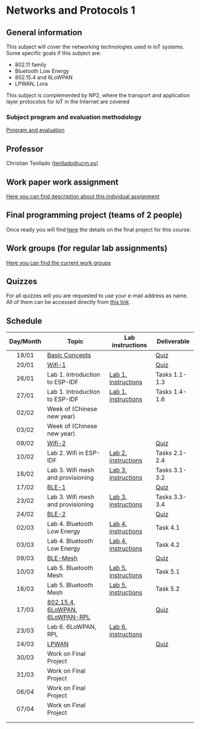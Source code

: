 # Networks and Protocols 1

## General information

This subject will cover the networking technologies used in IoT systems. Some
specific goals if this subject are:

* 802.11 family
* Bluetooth Low Energy
* 802.15.4 and 6LoWPAN
* LPWAN, Lora

This subject is complemented by NP2, where the transport and application layer
protocolos for IoT in the Internet are covered

### Subject program and evaluation methodology

[Program and evaluation](slides/Presentation.pdf)

## Professor

Christian Tenllado (tenllado@ucm.es)

## Work paper work assignment

[Here you can find  description about this individual assignment](paperProject.md)

## Final programming project (teams of 2 people)

Once ready you will find [here](FinalProject.md) the details on the final project for this
course.

## Work groups (for regular lab assignments)

[Here you can find the current work groups](groups.md)

## Quizzes

For all quizzes will you are requested to use your e-mail address as name. All
of them can be accessed directly from [this
link](https://api.socrative.com/rc/Yu9Dxn).

## Schedule

| Day/Month | Topic                                                                                                 | Lab instructions                   | Deliverable                                 |
|:---------:|-------------------------------------------------------------------------------------------------------|------------------------------------|---------------------------------------------|
|   19/01   | [Basic Concepts](slides/Basic_Concepts.pdf)                                                           |                                    | [Quiz](https://api.socrative.com/rc/Yu9Dxn) |
|   20/01   | [Wifi-1](slides/Wifi-1.pdf)                                                                           |                                    | [Quiz](https://api.socrative.com/rc/Yu9Dxn) |
|   26/01   | Lab 1. Introduction to ESP-IDF                                                                        | [Lab 1. instructions](P1/index.md) | Tasks 1.1-1.3                               |
|   27/01   | Lab 1. Introduction to ESP-IDF                                                                        | [Lab 1. instructions](P1/index.md) | Tasks 1.4-1.6                               |
|   02/02   | Week of (Chinese new year)                                                                            |                                    |                                             |
|   03/02   | Week of (Chinese new year)                                                                            |                                    |                                             |
|   09/02   | [Wifi-2](slides/Wifi-2.pdf)                                                                           |                                    | [Quiz](https://api.socrative.com/rc/Yu9Dxn) |
|   10/02   | Lab 2. Wifi in ESP-IDF                                                                                | [Lab 2. instructions](P2/index.md) | Tasks 2.1-2.4                               |
|   16/02   | Lab 3. Wifi mesh and provisioning                                                                     | [Lab 3. instructions](P3/index.md) | Tasks 3.1-3.2                               |
|   17/02   | [BLE-1](slides/BLE-1.pdf)                                                                             |                                    | [Quiz](https://api.socrative.com/rc/Yu9Dxn) |
|   23/02   | Lab 3. Wifi mesh and provisioning                                                                     | [Lab 3. instructions](P3/index.md) | Tasks 3.3-3.4                               |
|   24/02   | [BLE-2](slides/BLE-2.pdf)                                                                             |                                    | [Quiz](https://api.socrative.com/rc/Yu9Dxn) |
|   02/03   | Lab 4. Bluetooth Low Energy                                                                           | [Lab 4. instructions](P4/index.md) | Task 4.1                                    |
|   03/03   | Lab 4. Bluetooth Low Energy                                                                           | [Lab 4. instructions](P4/index.md) | Task 4.2                                    |
|   09/03   | [BLE-Mesh](slides/BLE-Mesh.pdf)                                                                       |                                    | [Quiz](https://api.socrative.com/rc/Yu9Dxn) |
|   10/03   | Lab 5. Bluetooth Mesh                                                                                 | [Lab 5. instructions](P5/index.md) | Task 5.1                                    |
|   16/03   | Lab 5. Bluetooth Mesh                                                                                 | [Lab 5. instructions](P5/index.md) | Task 5.2                                    |
|   17/03   | [802.15.4](slides/802_15_4.pdf), [6LoWPAN](slides/6LoWPAN.pdf), [6LoWPAN-RPL](slides/6LoWPAN-RPL.pdf) |                                    | [Quiz](https://api.socrative.com/rc/Yu9Dxn) |
|   23/03   | Lab 6. 6LoWPAN, RPL                                                                                   | [Lab 6. instructions](P6/index.md) |                                             |
|   24/03   | [LPWAN](slides/LPWAN.pdf)                                                                             |                                    | [Quiz](https://api.socrative.com/rc/Yu9Dxn) |
|   30/03   | Work on Final Project                                                                                 |                                    |                                             |
|   31/03   | Work on Final Project                                                                                 |                                    |                                             |
|   06/04   | Work on Final Project                                                                                 |                                    |                                             |
|   07/04   | Work on Final Project                                                                                 |                                    |                                             |
|           |                                                                                                       |                                    |                                             |
|           |                                                                                                       |                                    |                                             |
